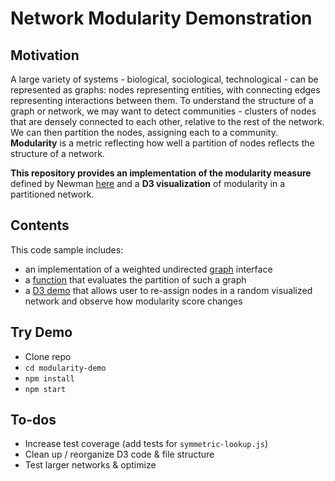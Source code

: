 # Network Modularity Demonstration

## Motivation
A large variety of systems - biological, sociological, technological - can be represented as graphs: nodes representing entities, with connecting edges representing interactions between them. To understand the structure of a graph or network, we may want to detect communities - clusters of nodes that are densely connected to each other, relative to the rest of the network. We can then partition the nodes, assigning each to a community. **Modularity** is a metric reflecting how well a partition of nodes reflects the structure of a network.

**This repository provides an implementation of the modularity measure** defined by Newman
[here](https://arxiv.org/pdf/1606.02319.pdf) and a **D3 visualization** of modularity in a partitioned network.

## Contents
This code sample includes:
* an implementation of a weighted undirected [graph](src/graph.js) interface
* a [function](src/modularity.js) that evaluates the partition of such a graph
* a [D3 demo](viz/) that allows user to re-assign nodes in a random visualized network and observe how modularity score changes

## Try Demo
* Clone repo
* `cd modularity-demo`
* `npm install`
* `npm start`

## To-dos
* Increase test coverage (add tests for `symmetric-lookup.js`)
* Clean up / reorganize D3 code & file structure
* Test larger networks & optimize
